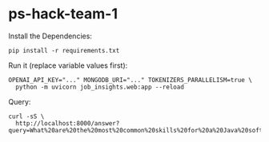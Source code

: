 # ps-hack-team-1

Install the Dependencies:

```shell
pip install -r requirements.txt
```

Run it (replace variable values first):

```shell
OPENAI_API_KEY="..." MONGODB_URI="..." TOKENIZERS_PARALLELISM=true \
  python -m uvicorn job_insights.web:app --reload
```

Query:

```shell
curl -sS \
  http://localhost:8000/answer?query=What%20are%20the%20most%20common%20skills%20for%20a%20Java%20software%20engineer
```
